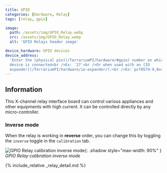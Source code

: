 ```yaml
---
title: GPIO
categories: [Hardware, Relay]
tags: [relay, gpio]

image:
  path: /assets/img/GPIO_Relay.webp
  src: /assets/img/GPIO_Relay.webp
  alt: 'GPIO Relays header image'

device_hardware: GPIO devices
device_address:
  'Enter the [physical pin](/TerrariumPI/hardware/#gpio) number on which the
  device is connected<br />Ex: `27`<br />Or when used with an [IO
  expander](/TerrariumPI/hardware/io-expander/):<br />Ex:`pcf8574-9,0x4c,3`'
---
```


## Information

This X-channel relay interface board can control various appliances and other
equipments with high current. It can be controlled directly by any
micro-controller.

### Inverse mode

When the relay is working in **reverse** order, you can change this by toggling
the `inverse` toggle in the `calibration` tab.

![GPIO Relay calibration inverse mode](/assets/img/GPIO_relay_calibration_inverse_mode.webp){: .shadow style="max-width:
90%" } _GPIO Relay calibration inverse mode_

{% include_relative _relay_detail.md %}
